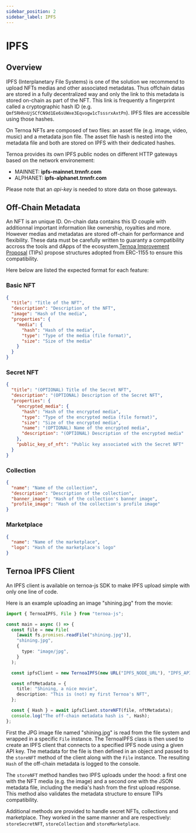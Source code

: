 ```yaml
---
sidebar_position: 2
sidebar_label: IPFS
---
```


# IPFS

## Overview

IPFS (Interplanetary File Systems) is one of the solution we recommend to upload NFTs medias and other associated metadatas. Thus offchain datas are stored in a fully decentralized way and only the link to this metadata is stored on-chain as part of the NFT. This link is frequently a fingerprint called a cryptographic hash ID (e.g. `Qmf5RHhnUjSCfCN9d1Ee6sUWxe3Eqvogw1cTsssrxAxtPn`). IPFS files are accessible using those hashes.

On Ternoa NFTs are composed of two files: an asset file (e.g. image, video, music) and a metadata json file. The asset file hash is nested into the metadata file and both are stored on IPFS with their dedicated hashes.

Ternoa provides its own IPFS public nodes on different HTTP gateways based on the network environement:

- MAINNET: **ipfs-mainnet.trnnfr.com**
- ALPHANET: **ipfs-alphanet.trnnfr.com**

Please note that an _api-key_ is needed to store data on those gateways.

## Off-Chain Metadata

An NFT is an unique ID. On-chain data contains this ID couple with additionnal important information like ownership, royalties and more. However medias and metadatas are stored off-chain for performance and flexibility. These data must be carefully written to guaranty a compatibility accross the tools and dApps of the ecosystem.[Ternoa Improvement Proposal](https://github.com/capsule-corp-ternoa/ternoa-proposals/tree/main/TIPs) (TIPs) propose structures adopted from ERC-1155 to ensure this compatibility.

Here below are listed the expected format for each feature:

### Basic NFT

```json
{
  "title": "Title of the NFT",
  "description": "Description of the NFT",
  "image": "Hash of the media",
  "properties": {
    "media": {
      "hash": "Hash of the media",
      "type": "Type of the media (file format)",
      "size": "Size of the media"
    }
  }
}
```

### Secret NFT

```json
{
  "title": "(OPTIONAL) Title of the Secret NFT",
  "description": "(OPTIONAL) Description of the Secret NFT",
  "properties": {
    "encrypted_media": {
      "hash": "Hash of the encrypted media",
      "type": "Type of the encrypted media (file format)",
      "size": "Size of the encrypted media",
      "name": "(OPTIONAL) Name of the encrypted media",
      "description": "(OPTIONAL) Description of the encrypted media"
    },
    "public_key_of_nft": "Public key associated with the Secret NFT"
  }
}
```

### Collection

```json
{
  "name": "Name of the collection",
  "description": "Description of the collection",
  "banner_image": "Hash of the collection's banner image",
  "profile_image": "Hash of the collection's profile image"
}
```

### Marketplace

```json
{
  "name": "Name of the marketplace",
  "logo": "Hash of the marketplace's logo"
}
```

## Ternoa IPFS Client

An IPFS client is available on ternoa-js SDK to make IPFS upload simple with only one line of code.

Here is an example uploading an image "shining.jpg" from the movie:

```typescript
import { TernoaIPFS, File } from "ternoa-js";

const main = async () => {
  const file = new File(
    [await fs.promises.readFile("shining.jpg")],
    "shining.jpg",
    {
      type: "image/jpg",
    }
  );

  const ipfsClient = new TernoaIPFS(new URL("IPFS_NODE_URL"), "IPFS_API_KEY");

  const nftMetadata = {
    title: "Shining, a nice movie",
    description: "This is (not) my first Ternoa's NFT",
  };

  const { Hash } = await ipfsClient.storeNFT(file, nftMetadata);
  console.log("The off-chain metadata hash is ", Hash);
};
```

First the JPG image file named "shining.jpg" is read from the file system and wrapped in a specific `File` instance. The TernoaIPFS class is then used to create an IPFS client that connects to a specified IPFS node using a given API key. The metadata for the file is then defined in an object and passed to the `storeNFT` method of the client along with the `File` instance. The resulting `Hash` of the off-chain metadata is logged to the console.

The `storeNFT` method handles two IPFS uploads under the hood: a first one with the NFT media (e.g. the image) and a second one with the JSON metadata file, including the media's hash from the first upload response. This method also validates the metadata structure to ensure TIPs compatibility.

Additional methods are provided to handle secret NFTs, collections and marketplace. They worked in the same manner and are respectively: `storeSecretNFT`, `storeCollection` and `storeMarketplace`.
